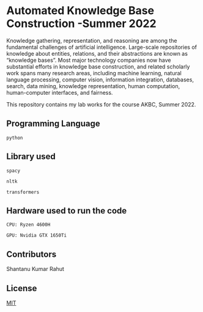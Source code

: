 # Automated Knowledge Base Construction -Summer 2022

Knowledge gathering, representation, and reasoning are among the fundamental challenges of artificial intelligence. Large-scale repositories of knowledge about entities, relations, and their abstractions are known as “knowledge bases”. Most major technology companies now have substantial efforts in knowledge base construction, and related scholarly work spans many research areas, including machine learning, natural language processing, computer vision, information integration, databases, search, data mining, knowledge representation, human computation, human-computer interfaces, and fairness.

This repository contains my lab works for the course AKBC, Summer 2022.

## Programming Language
```python```

## Library used
```spacy```

```nltk```

```transformers```



## Hardware used to run the code

```CPU: Ryzen 4600H ```

```GPU: Nvidia GTX 1650Ti```

## Contributors
Shantanu Kumar Rahut

## License
[MIT](https://choosealicense.com/licenses/mit/)
